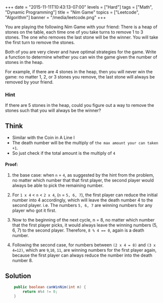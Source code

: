 +++
date = "2015-11-11T10:43:13-07:00"
levels = ["Hard"]
tags = ["Math", "Dynamic Programming"]
title = "Nim Game"
topics = ["Leetcode", "Algorithm"]
banner = "/media/leetcode.png"
+++

You are playing the following Nim Game with your friend: There is a heap of stones on the table, each time one of you take turns to remove 1 to 3 stones. The one who removes the last stone will be the winner. You will take the first turn to remove the stones.
<!--more-->

Both of you are very clever and have optimal strategies for the game. Write a function to determine whether you can win the game given the number of stones in the heap.

For example, if there are 4 stones in the heap, then you will never win the game: no matter 1, 2, or 3 stones you remove, the last stone will always be removed by your friend.

### Hint

If there are 5 stones in the heap, could you figure out a way to remove the stones such that you will always be the winner?

## Think
- Similar with the Coin in A Line I
- The death number will be the multiply of `the max amount your can taken +1`.
- So just check if the total amount is the multiply of `4`

#### Proof:

1. the base case: when `n` = `4`, as suggested by the hint from the problem, no matter which number that that first player, the second player would always be able to pick the remaining number.

2. For `1 x 4` < `n` < `2 x 4`, (`n` = `5, 6, 7`), the first player can reduce the initial number into 4 accordingly, which will leave the death number 4 to the second player. i.e. The numbers `5, 6, 7` are winning numbers for any player who got it first.

3. Now to the beginning of the next cycle, n = 8, no matter which number that the first player picks, it would always leave the winning numbers (5, 6, 7) to the second player. Therefore, `8 % 4 == 0`, again is a death number.

4. Following the second case, for numbers between `(2 x 4 = 8)` and `(3 x 4=12)`, which are `9`,`10`, `11`, are winning numbers for the first player again, because the first player can always reduce the number into the death number 8.

## Solution
```java
    public boolean canWinNim(int n) {
        return n%4 != 0;
    }
```